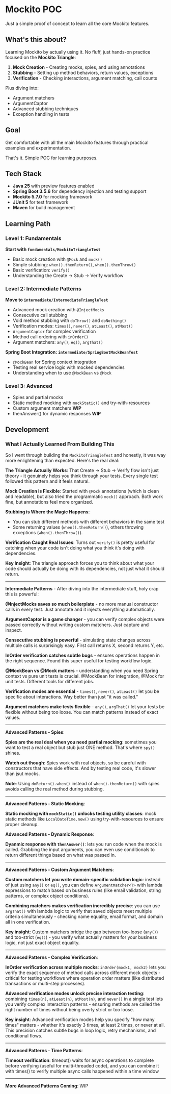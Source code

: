 # Mockito POC

Just a simple proof of concept to learn all the core Mockito features.

## What's this about?

Learning Mockito by actually using it. No fluff, just hands-on practice focused on the **Mockito Triangle**:

1. **Mock Creation** - Creating mocks, spies, and using annotations
2. **Stubbing** - Setting up method behaviors, return values, exceptions
3. **Verification** - Checking interactions, argument matching, call counts

Plus diving into:
- Argument matchers
- ArgumentCaptor
- Advanced stubbing techniques
- Exception handling in tests

## Goal

Get comfortable with all the main Mockito features through practical examples and experimentation.

That's it. Simple POC for learning purposes.

## Tech Stack

- **Java 25** with preview features enabled
- **Spring Boot 3.5.6** for dependency injection and testing support
- **Mockito 5.7.0** for mocking framework
- **JUnit 5** for test framework
- **Maven** for build management

## Learning Path

### Level 1: Fundamentals
**Start with `fundamentals/MockitoTriangleTest`**
- Basic mock creation with `@Mock` and `mock()`
- Simple stubbing: `when().thenReturn()`, `when().thenThrow()`
- Basic verification: `verify()`
- Understanding the Create → Stub → Verify workflow

### Level 2: Intermediate Patterns
**Move to `intermediate/IntermediateTriangleTest`**
- Advanced mock creation with `@InjectMocks`
- Consecutive call stubbing
- Void method stubbing with `doThrow()` and `doNothing()`
- Verification modes: `times()`, `never()`, `atLeast()`, `atMost()`
- `ArgumentCaptor` for complex verification
- Method call ordering with `inOrder()`
- Argument matchers: `any()`, `eq()`, `argThat()`

**Spring Boot Integration: `intermediate/SpringBootMockBeanTest`**
- `@MockBean` for Spring context integration
- Testing real service logic with mocked dependencies
- Understanding when to use `@MockBean` vs `@Mock`

### Level 3: Advanced
- Spies and partial mocks
- Static method mocking with `mockStatic()` and try-with-resources
- Custom argument matchers **WIP**
- thenAnswer() for dynamic responses **WIP**

## Development

### What I Actually Learned From Building This

So I went through building the `MockitoTriangleTest` and honestly, it was way more enlightening than expected. Here's the real deal:

**The Triangle Actually Works**: That Create → Stub → Verify flow isn't just theory - it genuinely helps you think through your tests. Every single test followed this pattern and it feels natural.

**Mock Creation is Flexible**: Started with `@Mock` annotations (which is clean and readable), but also tried the programmatic `mock()` approach. Both work fine, but annotations feel more organized.

**Stubbing is Where the Magic Happens**:
- You can stub different methods with different behaviors in the same test
- Some returning values (`when().thenReturn()`), others throwing exceptions (`when().thenThrow()`).

**Verification Caught Real Issues**: Turns out `verify()` is pretty useful for catching when your code isn't doing what you think it's doing with dependencies.

**Key Insight**: The triangle approach forces you to think about what your code should actually be doing with its dependencies, not just what it should return.

---

**Intermediate Patterns** - After diving into the intermediate stuff, holy crap this is powerful:

**@InjectMocks saves so much boilerplate** - no more manual constructor calls in every test. Just annotate and it injects everything automatically.

**ArgumentCaptor is a game changer** - you can verify complex objects were passed correctly without writing custom matchers. Just capture and inspect.

**Consecutive stubbing is powerful** - simulating state changes across multiple calls is surprisingly easy. First call returns X, second returns Y, etc.

**InOrder verification catches subtle bugs** - ensures operations happen in the right sequence. Found this super useful for testing workflow logic.

**@MockBean vs @Mock matters** - understanding when you need Spring context vs pure unit tests is crucial. @MockBean for integration, @Mock for unit tests. Different tools for different jobs.

**Verification modes are essential** - `times()`, `never()`, `atLeast()` let you be specific about interactions. Way better than just "it was called."

**Argument matchers make tests flexible** - `any()`, `argThat()` let your tests be flexible without being too loose. You can match patterns instead of exact values.

---

**Advanced Patterns - Spies**:

**Spies are the real deal when you need partial mocking**: sometimes you want to test a real object but stub just ONE method. That's where `spy()` shines.

**Watch out though**: Spies work with real objects, so be careful with constructors that have side effects. And by testing real code, it's slower than jsut mocks.

**Note**: Using `doReturn().when()` instead of `when().thenReturn()` with spies avoids calling the real method during stubbing.

---

**Advanced Patterns - Static Mocking**:

**Static mocking with `mockStatic()` unlocks testing utility classes**: mock static methods like `LocalDateTime.now()` using try-with-resources to ensure proper cleanup.

**Advanced Patterns - Dynamic Response**:

**Dyanmic response with `thenAnswer()`**: lets you run code when the mock is called. Grabbing the input arguments, you can even use conditionals to return different things based on what was passed in.

---

**Advanced Patterns - Custom Argument Matchers**:

**Custom matchers let you write domain-specific validation logic**: instead of just using `any()` or `eq()`, you can define `ArgumentMatcher<T>` with lambda expressions to match based on business rules (like email validation, string patterns, or complex object conditions).

**Combining matchers makes verification incredibly precise**: you can use `argThat()` with lambda logic to verify that saved objects meet multiple criteria simultaneously - checking name equality, email format, and domain all in one verification.

**Key insight**: Custom matchers bridge the gap between too-loose (`any()`) and too-strict (`eq()`) - you verify what actually matters for your business logic, not just exact object equality.

---

**Advanced Patterns - Complex Verification**:

**InOrder verification across multiple mocks**: `inOrder(mock1, mock2)` lets you verify the exact sequence of method calls across different mock objects - critical for testing workflows where operation order matters (like distributed transactions or multi-step processes).

**Advanced verification modes unlock precise interaction testing**: combining `times(n)`, `atLeast(n)`, `atMost(n)`, and `never()` in a single test lets you verify complex interaction patterns - ensuring methods are called the right number of times without being overly strict or too loose.

**Key insight**: Advanced verification modes help you specify "how many times" matters - whether it's exactly 3 times, at least 2 times, or never at all. This precision catches subtle bugs in loop logic, retry mechanisms, and conditional flows.

---

**Advanced Patterns - Time Patterns**:

**Timeout verification**: timeout() waits for async operations to complete before verifying (useful for multi-threaded code), and you can combine it with times() to verify multiple async calls happened within a time window

---

**More Advanced Patterns Coming**: WIP

